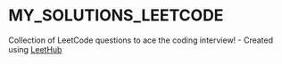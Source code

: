 # MY_SOLUTIONS_LEETCODE
Collection of LeetCode questions to ace the coding interview! - Created using [LeetHub](https://github.com/QasimWani/LeetHub)
